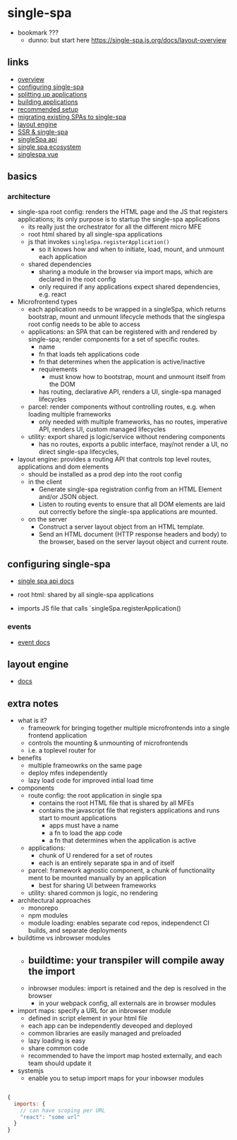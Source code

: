 # single-spa

- bookmark ???
  - dunno: but start here https://single-spa.js.org/docs/layout-overview

## links

- [overview](https://single-spa.js.org/docs/getting-started-overview)
- [configuring single-spa](https://single-spa.js.org/docs/configuration/)
- [splitting up applications](https://single-spa.js.org/docs/separating-applications/)
- [building applications](https://single-spa.js.org/docs/building-applications/)
- [recommended setup](https://single-spa.js.org/docs/recommended-setup/)
- [migrating existing SPAs to single-spa](https://single-spa.js.org/docs/migrating-existing-spas/)
- [layout engine](https://single-spa.js.org/docs/layout-overview/)
- [SSR & single-spa](https://single-spa.js.org/docs/ssr-overview/)
- [singleSpa api](https://single-spa.js.org/docs/api/)
- [single spa ecosystem](https://single-spa.js.org/docs/ecosystem/)
- [singlespa vue](https://single-spa.js.org/docs/ecosystem-vue/)

## basics

### architecture

- single-spa root config: renders the HTML page and the JS that registers applications; its only purpose is to startup the single-spa applications
  - its really just the orchestrator for all the different micro MFE
  - root html shared by all single-spa applications
  - js that invokes `singleSpa.registerApplication()`
    - so it knows how and when to initiate, load, mount, and unmount each application
  - shared dependencies
    - sharing a module in the browser via import maps, which are declared in the root config
    - only required if any applications expect shared dependencies, e.g. react
- Microfrontend types
  - each application needs to be wrapped in a singleSpa, which returns bootstrap, mount and unmount lifecycle methods that the singlespa root config needs to be able to access
  - applications: an SPA that can be registered with and rendered by single-spa; render components for a set of specific routes.
    - name
    - fn that loads teh applications code
    - fn that determines when the application is active/inactive
    - requirements
      - must know how to bootstrap, mount and unmount itself from the DOM
    - has routing, declarative API, renders a UI, single-spa managed lifecycles
  - parcel: render components without controlling routes, e.g. when loading multiple frameworks
    - only needed with multiple frameworks, has no routes, imperative API, renders UI, custom managed lifecycles
  - utility: export shared js logic/service without rendering components
    - has no routes, exports a public interface, may/not render a UI, no direct single-spa lifecycles,
- layout engine: provides a routing API that controls top level routes, applications and dom elements
  - should be installed as a prod dep into the root config
  - in the client
    - Generate single-spa registration config from an HTML Element and/or JSON object.
    - Listen to routing events to ensure that all DOM elements are laid out correctly before the single-spa applications are mounted.
  - on the server
    - Construct a server layout object from an HTML template.
    - Send an HTML document (HTTP response headers and body) to the browser, based on the server layout object and current route.

## configuring single-spa

- [single spa api docs](https://single-spa.js.org/docs/api/)

- root html: shared by all single-spa applications
- imports JS file that calls `singleSpa.registerApplication()

### events

- [event docs](https://single-spa.js.org/docs/api/#events)

## layout engine

- [docs](https://single-spa.js.org/docs/layout-overview/)

## extra notes

- what is it?
  - frameowrk for bringing together multiple microfrontends into a single frontend application
  - controls the mounting & unmounting of microfrontends
  - i.e. a toplevel router for
- benefits
  - multiple frameowrks on the same page
  - deploy mfes independently
  - lazy load code for improved intial load time
- components
  - route config: the root application in single spa
    - contains the root HTML file that is shared by all MFEs
    - contains the javascript file that registers applications and runs start to mount applications
      - apps must have a name
      - a fn to load the app code
      - a fn that determines when the application is active
  - applications:
    - chunk of U rendered for a set of routes
    - each is an entirely separate spa in and of itself
  - parcel: framework agnostic component, a chunk of functionality ment to be mounted manually by an application
    - best for sharing UI between frameworks
  - utility: shared common js logic, no rendering
- architectural approaches
  - monorepo
  - npm modules
  - module loading: enables separate cod repos, independenct CI builds, and separate deployments
- buildtime vs inbrowser modules
  - ## buildtime: your transpiler will compile away the import
  - inbrowser modules: import is retained and the dep is resolved in the browser
    - in your webpack config, all externals are in browser modules
- import maps: specify a URL for an inbrowser module
  - defined in script element in your html file
  - each app can be independently deveoped and deployed
  - common libraries are easily managed and preloaded
  - lazy loading is easy
  - share common code
  - recommended to have the import map hosted externally, and each team should update it
- systemjs
  - enable you to setup import maps for your inbowser modules

```js

{
  imports: {
    // can have scoping per URL
    "react": "some url"
  }
}
```

